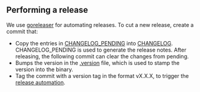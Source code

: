 ## Performing a release

We use [goreleaser](https://goreleaser.com/intro/) for automating releases. 
To cut a new release, create a commit that:
- Copy the entries in [CHANGELOG_PENDING](./CHANGELOG_PENDING.md) into [CHANGELOG](./CHANGELOG.md). 
  CHANGELOG_PENDING is used to generate the release notes. After releasing, the following commit can clear the changes from pending.
- Bumps the version in the [.version](./.version) file, which is used to stamp the version into the binary.
- Tag the commit with a version tag in the format vX.X.X, to trigger the [release automation](./.github/workflows/publish-release.yaml).
